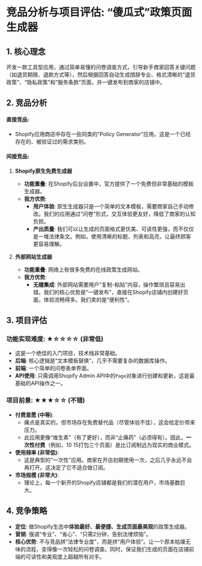 # 竞品分析与项目评估: “傻瓜式”政策页面生成器

## 1. 核心理念

开发一款工具型应用，通过简单易懂的问卷调查方式，引导新手商家回答关键问题（如退货期限、退款方式等），然后根据回答自动生成措辞专业、格式清晰的“退货政策”、“隐私政策”和“服务条款”页面，并一键发布到商家的店铺中。

## 2. 竞品分析

#### 直接竞品:
- Shopify应用商店中存在一些同类的“Policy Generator”应用。这是一个已经存在的、被验证过的需求类别。

#### 间接竞品:
1.  **Shopify原生免费生成器**
    *   **功能重叠**: 在Shopify后台设置中，官方提供了一个免费但非常基础的模板生成器。
    *   **我方优势**: 
        *   **用户体验**: 原生生成器只是一个简单的文本模板，需要商家自己手动修改。我们的应用通过“问卷”形式，交互体验更友好，降低了商家的认知负担。
        *   **产出质量**: 我们可以让生成的页面格式更优美、可读性更强，而不仅仅是一堆法律条文。例如，使用清晰的标题、列表和高亮，让最终顾客更容易理解。

2.  **外部网站生成器**
    *   **功能重叠**: 网络上有很多免费的在线政策生成网站。
    *   **我方优势**:
        *   **无缝集成**: 外部网站需要用户“复制-粘贴”内容，操作繁琐且容易出错。我们的核心优势是“一键发布”，直接在Shopify店铺内创建好页面，体验流畅得多。我们卖的是“便利性”。

## 3. 项目评估

### 功能实现难度: ★☆☆☆☆ (非常低)
- 这是一个绝佳的入门项目，技术栈非常基础。
- **后端**: 核心逻辑是“文本模板替换”，几乎不需要复杂的数据库操作。
- **前端**: 一个简单的问卷表单界面。
- **API使用**: 只需调用Shopify Admin API中的`Page`对象进行创建和更新，这是最基础的API操作之一。

### 项目前景: ★★★☆☆ (不错)
- **付费意愿 (中等)**: 
    *   痛点是真实的，但市场存在免费替代品（尽管体验不佳），这会给定价带来压力。
    *   此应用更像“维生素”（有了更好），而非“止痛药”（必须得有）。因此，**一次性付费**（例如，$10~$15打包三个页面）是比订阅制远为现实的商业模式。
- **使用频率 (非常低)**: 
    *   这是典型的“一次性”应用。商家在开店初期使用一次，之后几乎永远不会再打开。这决定了它不适合做订阅。
- **市场规模 (非常大)**: 
    *   理论上，每一个新开的Shopify店铺都是我们的潜在用户，市场基数巨大。

## 4. 竞争策略

- **定位**: 做Shopify生态中**体验最好、最便捷、生成页面最美观**的政策生成器。
- **营销**: 强调“专业”、“省心”、“只需2分钟，告别法律烦恼”。
- **核心优势**: 不与竞品拼“法律专业度”，而是拼“用户体验”。让一个原本枯燥无味的流程，变得像一次轻松的问卷调查。同时，保证我们生成的页面在店铺前端的可读性和美观度上超越所有对手。
